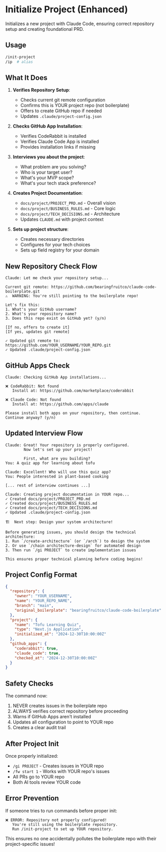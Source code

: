 # Initialize Project (Enhanced)

Initializes a new project with Claude Code, ensuring correct repository setup and creating foundational PRD.

## Usage

```bash
/init-project
/ip  # alias
```

## What It Does

1. **Verifies Repository Setup**:
   - Checks current git remote configuration
   - Confirms this is YOUR project repo (not boilerplate)
   - Offers to create GitHub repo if needed
   - Updates `.claude/project-config.json`

2. **Checks GitHub App Installation**:
   - Verifies CodeRabbit is installed
   - Verifies Claude Code App is installed
   - Provides installation links if missing

3. **Interviews you about the project**:
   - What problem are you solving?
   - Who is your target user?
   - What's your MVP scope?
   - What's your tech stack preference?

4. **Creates Project Documentation**:
   - `docs/project/PROJECT_PRD.md` - Overall vision
   - `docs/project/BUSINESS_RULES.md` - Core logic
   - `docs/project/TECH_DECISIONS.md` - Architecture
   - Updates `CLAUDE.md` with project context

5. **Sets up project structure**:
   - Creates necessary directories
   - Configures for your tech choices
   - Sets up field registry for your domain

## New Repository Check Flow

```
Claude: Let me check your repository setup...

Current git remote: https://github.com/bearingfruitco/claude-code-boilerplate.git
⚠️  WARNING: You're still pointing to the boilerplate repo!

Let's fix this:
1. What's your GitHub username? 
2. What's your repository name?
3. Does this repo exist on GitHub yet? (y/n)

[If no, offers to create it]
[If yes, updates git remote]

✓ Updated git remote to: https://github.com/YOUR_USERNAME/YOUR_REPO.git
✓ Updated .claude/project-config.json
```

## GitHub Apps Check

```
Claude: Checking GitHub App installations...

❌ CodeRabbit: Not found
   Install at: https://github.com/marketplace/coderabbit
   
❌ Claude Code: Not found  
   Install at: https://github.com/apps/claude

Please install both apps on your repository, then continue.
Continue anyway? (y/n)
```

## Updated Interview Flow

```
Claude: Great! Your repository is properly configured. 
        Now let's set up your project! 
        
        First, what are you building?
You: A quiz app for learning about tofu

Claude: Excellent! Who will use this quiz app?
You: People interested in plant-based cooking

[... rest of interview continues ...]

Claude: Creating project documentation in YOUR repo...
✓ Created docs/project/PROJECT_PRD.md
✓ Created docs/project/BUSINESS_RULES.md
✓ Created docs/project/TECH_DECISIONS.md
✓ Updated .claude/project-config.json

🏗️  Next step: Design your system architecture!

Before generating issues, you should design the technical architecture:
1. Run `/create-architecture` (or `/arch`) to design the system
2. Or use `/chain architecture-design` for automated design
3. Then run `/gi PROJECT` to create implementation issues

This ensures proper technical planning before coding begins!
```

## Project Config Format

```json
{
  "repository": {
    "owner": "YOUR_USERNAME",
    "name": "YOUR_REPO_NAME", 
    "branch": "main",
    "original_boilerplate": "bearingfruitco/claude-code-boilerplate"
  },
  "project": {
    "name": "Tofu Learning Quiz",
    "type": "Next.js Application",
    "initialized_at": "2024-12-30T10:00:00Z"
  },
  "github_apps": {
    "coderabbit": true,
    "claude_code": true,
    "checked_at": "2024-12-30T10:00:00Z"
  }
}
```

## Safety Checks

The command now:
1. NEVER creates issues in the boilerplate repo
2. ALWAYS verifies correct repository before proceeding
3. Warns if GitHub Apps aren't installed
4. Updates all configuration to point to YOUR repo
5. Creates a clear audit trail

## After Project Init

Once properly initialized:
- `/gi PROJECT` - Creates issues in YOUR repo
- `/fw start 1` - Works with YOUR repo's issues  
- All PRs go to YOUR repo
- Both AI tools review YOUR code

## Error Prevention

If someone tries to run commands before proper init:
```
❌ ERROR: Repository not properly configured!
   You're still using the boilerplate repository.
   Run /init-project to set up YOUR repository.
```

This ensures no one accidentally pollutes the boilerplate repo with their project-specific issues!
